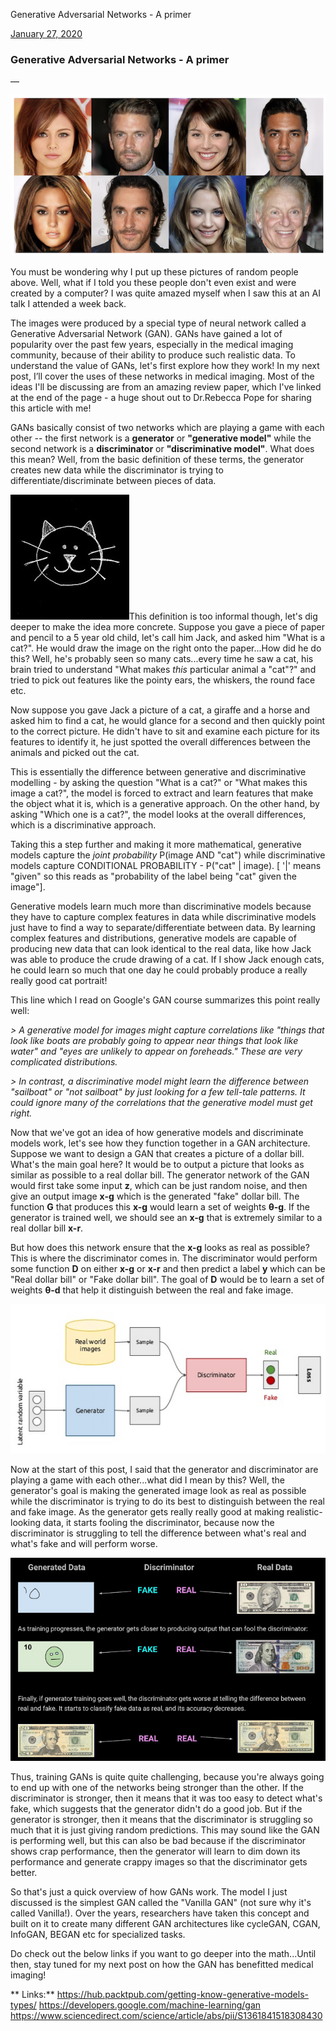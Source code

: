 Generative Adversarial Networks - A primer

[January 27, 2020](https://ml-and-me.blogspot.com/2020/01/generative-adversarial-networks-primer.html)

### Generative Adversarial Networks - A primer

—

![Example-of-Photorealistic-Generated-Faces-using-Progressive-Growing-GAN.png](../_resources/396f8f35ad10c82b7aafd3210d340c92.png)

You must be wondering why I put up these pictures of random people above. Well, what if I told you these people don't even exist and were created by a computer? I was quite amazed myself when I saw this at an AI talk I attended a week back.

The images were produced by a special type of neural network called a Generative Adversarial Network (GAN). GANs have gained a lot of popularity over the past few years, especially in the medical imaging community, because of their ability to produce such realistic data. To understand the value of GANs, let's first explore how they work! In my next post, I’ll cover the uses of these networks in medical imaging. Most of the ideas I'll be discussing are from an amazing review paper, which I've linked at the end of the page - a huge shout out to Dr.Rebecca Pope for sharing this article with me!

GANs basically consist of two networks which are playing a game with each other -- the first network is a **generator** or **"generative model"** while the second network is a **discriminator** or **"discriminative model"**. What does this mean? Well, from the basic definition of these terms, the generator creates new data while the discriminator is trying to differentiate/discriminate between pieces of data.

[![image.jpg](../_resources/f9414d24c42a214faa850f21f8e6fa7f.jpg)](https://1.bp.blogspot.com/-C6TzbOgSEnQ/Xi3m63iYr1I/AAAAAAAALuA/caqBveOyYiA6rVYlgx1JzYsjmCcGg3vyQCLcBGAsYHQ/s1600/image.jpg)This definition is too informal though, let's dig deeper to make the idea more concrete. Suppose you gave a piece of paper and pencil to a 5 year old child, let's call him Jack, and asked him "What is a cat?". He would draw the image on the right onto the paper...How did he do this? Well, he's probably seen so many cats...every time he saw a cat, his brain tried to understand "What makes *this* particular animal a "cat"?" and tried to pick out features like the pointy ears, the whiskers, the round face etc.

Now suppose you gave Jack a picture of a cat, a giraffe and a horse and asked him to find a cat, he would glance for a second and then quickly point to the correct picture. He didn't have to sit and examine each picture for its features to identify it, he just spotted the overall differences between the animals and picked out the cat.

This is essentially the difference between generative and discriminative modelling - by asking the question "What is a cat?" or "What makes this image a cat?", the model is forced to extract and learn features that make the object what it is, which is a generative approach. On the other hand, by asking "Which one is a cat?", the model looks at the overall differences, which is a discriminative approach.

Taking this a step further and making it more mathematical, generative models capture the *joint probability* P(image AND "cat") while discriminative models capture CONDITIONAL PROBABILITY - P("cat" | image). [ '|' means "given" so this reads as "probability of the label being "cat" given the image"].

Generative models learn much more than discriminative models because they have to capture complex features in data while discriminative models just have to find a way to separate/differentiate between data. By learning complex features and distributions, generative models are capable of producing new data that can look identical to the real data, like how Jack was able to produce the crude drawing of a cat. If I show Jack enough cats, he could learn so much that one day he could probably produce a really really good cat portrait!

This line which I read on Google's GAN course summarizes this point really well:

*> A generative model for images might capture correlations like "things that look like boats are probably going to appear near things that look like water" and "eyes are unlikely to appear on foreheads." These are very complicated distributions.*

*> In contrast, a discriminative model might learn the difference between "sailboat" or "not sailboat" by just looking for a few tell-tale patterns. It could ignore many of the correlations that the generative model must get right.*

Now that we've got an idea of how generative models and discriminate models work, let's see how they function together in a GAN architecture. Suppose we want to design a GAN that creates a picture of a dollar bill. What's the main goal here? It would be to output a picture that looks as similar as possible to a real dollar bill. The generator network of the GAN would first take some input **z**, which can be just random noise, and then give an output image **x-g** which is the generated "fake" dollar bill. The function **G** that produces this **x-g** would learn a set of weights **θ-g**. If the generator is trained well, we should see an **x-g** that is extremely similar to a real dollar bill **x-r**.

But how does this network ensure that the **x-g** looks as real as possible? This is where the discriminator comes in. The discriminator would perform some function **D** on either **x-g** or **x-r** and then predict a label **y** which can be "Real dollar bill" or "Fake dollar bill". The goal of **D** would be to learn a set of weights **θ-d** that help it distinguish between the real and fake image.

![generator_and_discriminator1.png](../_resources/bbae02ba4ef3c3eb007b6caf84d370d1.png)

Now at the start of this post, I said that the generator and discriminator are playing a game with each other...what did I mean by this? Well, the generator's goal is making the generated image look as real as possible while the discriminator is trying to do its best to distinguish between the real and fake image. As the generator gets really really good at making realistic-looking data, it starts fooling the discriminator, because now the discriminator is struggling to tell the difference between what's real and what's fake and will perform worse.

[![image.jpg](../_resources/db0b2f210182519db600ca29d2f1327a.jpg)](https://1.bp.blogspot.com/---bA8r1HqiI/Xi27vZWFTWI/AAAAAAAALt4/9WIF3-_yJksFixwEofw4Uj0MXfyqwdlFQCEwYBhgL/s1600/image.jpg)

Thus, training GANs is quite quite challenging, because you're always going to end up with one of the networks being stronger than the other. If the discriminator is stronger, then it means that it was too easy to detect what's fake, which suggests that the generator didn't do a good job. But if the generator is stronger, then it means that the discriminator is struggling so much that it is just giving random predictions. This may sound like the GAN is performing well, but this can also be bad because if the discriminator shows crap performance, then the generator will learn to dim down its performance and generate crappy images so that the discriminator gets better.

So that's just a quick overview of how GANs work. The model I just discussed is the simplest GAN called the "Vanilla GAN" (not sure why it's called Vanilla!). Over the years, researchers have taken this concept and built on it to create many different GAN architectures like cycleGAN, CGAN, InfoGAN, BEGAN etc for specialized tasks.

Do check out the below links if you want to go deeper into the math...Until then, stay tuned for my next post on how the GAN has benefitted medical imaging!

**
Links:**
https://hub.packtpub.com/getting-know-generative-models-types/
https://developers.google.com/machine-learning/gan
https://www.sciencedirect.com/science/article/abs/pii/S1361841518308430